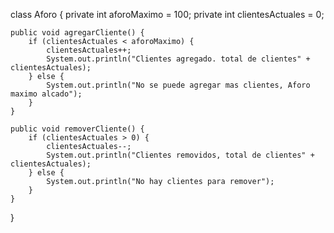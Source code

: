 class Aforo {
    private int aforoMaximo = 100;
    private int clientesActuales = 0;

    public void agregarCliente() {
        if (clientesActuales < aforoMaximo) {
            clientesActuales++;
            System.out.println("Clientes agregado. total de clientes" + clientesActuales);
        } else {
            System.out.println("No se puede agregar mas clientes, Aforo maximo alcado");
        }
    }

    public void removerCliente() {
        if (clientesActuales > 0) {
            clientesActuales--;
            System.out.println("Clientes removidos, total de clientes" + clientesActuales);
        } else {
            System.out.println("No hay clientes para remover");
        }
    }
}

